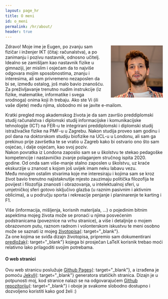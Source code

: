 ```yaml
---
layout: page_hr
title: O meni
id: o_meni
permalink: /hr/about/
header: true
---
```

<img src="/imgs/me.jpg" style="float:right; width:33%; padding:5px 0px 5px 20px">
Zdravo!  
Moje ime je Eugen, po zvanju sam fizičar i inženjer IKT (čitaj: računalstva), a po zanimanju i pozivu nastavnik, odnosno učitelj. Idealno se zamišljam kao nastavnik fizike u gimnaziji, jer mislim i osjećam da to najviše odgovara mojim sposobnostima, znanju i interesima, ali sam privremeno nezaposlen da bi se, između ostalog, još malo bavio znanošću.  
Za preživljavanje trenutno nudim instrukcije (iz fizike, matematike, informatike i svega srodnoga) onima koji ih trebaju. Ako ste Vi (ili vaše dijete) među njima, slobodno mi se javite e-mailom.

Kratki pregled mog akademskog života je da sam završio preddiplomski studij računalstva i diplomski studij informacijske i komunikacijske tehnologije (ICT) na FER-u te integrirani preddiplomski i diplomski studij istraživačke fizike na PMF-u u Zagrebu. Nakon studija proveo sam godinu i pol dana na doktorskom studiju biofizike na UCL-u u Londonu, ali sam ga prekinuo prije završetka te se vratio u Zagreb kako bi ostvario ono što sam osjećao, i dalje osjećam, kao svoj poziv.  
Nakon povratka iz Londona zaposlio sam se u školstvu te stekao pedagoške kompetencije i nastavničko zvanje polaganjem stručnog ispita 2020. godine. Od onda sam više-manje stalno zaposlen u školstvu, uz kraće ekskurzije u znanost s kojom još uvijek imam neku labavu vezu.  
Među mnogim ostalim stvarima koje me interesiraju i kojima sam se kroz život bavio trenutno najistaknutije mjesto zauzimaju politička filozofija te povijest i filozofija znanosti i obrazovanja, u intelektualnoj sferi, u umjetničkoj sferi gotovo isključivo glazba (u raznim pasivnim i aktivnim oblicima), a u području sporta i rekreacije penjanje i planinarenje te karting i F1.

Više (informacija, mišljenja, korisnih materijala, ...) o pojedinim bitnim aspektima mojeg života može se pronaći u njima posvećenim podstranicama (poveznice na vrhu stranice), a više i detaljnije o mojem obrazovnom putu, raznom radnom i volonterskom iskustvu te meni osobno može se saznati iz mojeg [životopisa](/files/CV_full_hrv.pdf){: target="_blank"}.  
Za one kojima se sviđa dizajn životopisa, pripremio sam dokumentirani [predložak](/files/CV_template.zip){: target="_blank"} kojega bi prosječan LaTeX korisnik trebao moći relativno lako prilagoditi svojim potrebama.

#### O web stranici

Ovu web stranicu poslužuje [Github Pages](https://pages.github.com/){: target="_blank"}, a izrađena je pomoću [Jekyll](https://jekyllrb.com/docs/home/){: target="_blank"} generatora statičkih stranica. Dizajn je u potpunosti moj, kod stranice nalazi se na odgovarajućem [Github repozitoriju](https://github.com/erozic/erozic.github.io){: target="_blank"} i oboje je svakome slobodno dostupno i dozvoljeno koristiti kako god želi :)
